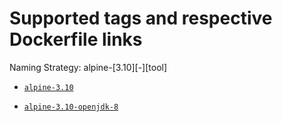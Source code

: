 # Supported tags and respective Dockerfile links

Naming Strategy: alpine-[3.10][-][tool]

- [`alpine-3.10`](https://github.com/0xl2oot/docker-image/blob/master/alpine-tool/Dockerfile-alpine-3.10)

- [`alpine-3.10-openjdk-8`](https://github.com/0xl2oot/docker-image/blob/master/alpine-tool/Dockerfile-alpine-3.10-openjdk-8)
